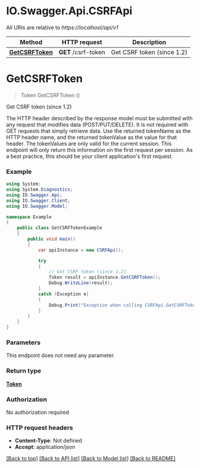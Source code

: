 # IO.Swagger.Api.CSRFApi

All URIs are relative to *https://localhost/api/v1*

Method | HTTP request | Description
------------- | ------------- | -------------
[**GetCSRFToken**](CSRFApi.md#getcsrftoken) | **GET** /csrf-token | Get CSRF token (since 1.2)


<a name="getcsrftoken"></a>
# **GetCSRFToken**
> Token GetCSRFToken ()

Get CSRF token (since 1.2)

The HTTP header described by the response model must be submitted with any request that modifies data (POST/PUT/DELETE). It is not required with GET requests that simply retrieve data.  Use the returned tokenName as the HTTP header name, and the returned tokenValue as the value for that header.  The tokenValues are only valid for the current session. This endpoint will only return this information on the first request per session. As a best practice, this should be your client application's first request.

### Example
```csharp
using System;
using System.Diagnostics;
using IO.Swagger.Api;
using IO.Swagger.Client;
using IO.Swagger.Model;

namespace Example
{
    public class GetCSRFTokenExample
    {
        public void main()
        {
            var apiInstance = new CSRFApi();

            try
            {
                // Get CSRF token (since 1.2)
                Token result = apiInstance.GetCSRFToken();
                Debug.WriteLine(result);
            }
            catch (Exception e)
            {
                Debug.Print("Exception when calling CSRFApi.GetCSRFToken: " + e.Message );
            }
        }
    }
}
```

### Parameters
This endpoint does not need any parameter.

### Return type

[**Token**](Token.md)

### Authorization

No authorization required

### HTTP request headers

 - **Content-Type**: Not defined
 - **Accept**: application/json

[[Back to top]](#) [[Back to API list]](../README.md#documentation-for-api-endpoints) [[Back to Model list]](../README.md#documentation-for-models) [[Back to README]](../README.md)

